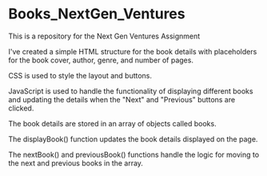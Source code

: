 # Books_NextGen_Ventures

This is a repository for the Next Gen Ventures Assignment

I've created a simple HTML structure for the book details with placeholders for the book cover, author, genre, and number of pages.

CSS is used to style the layout and buttons.

JavaScript is used to handle the functionality of displaying different books and updating the details when the "Next" and "Previous" buttons are clicked.

The book details are stored in an array of objects called books.

The displayBook() function updates the book details displayed on the page.

The nextBook() and previousBook() functions handle the logic for moving to the next and previous books in the array.
